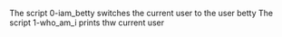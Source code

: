 The script 0-iam_betty switches the current user to the user betty
The script 1-who_am_i prints thw current user

